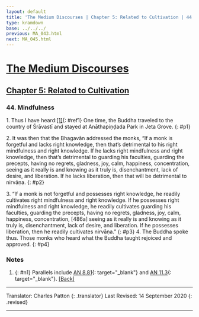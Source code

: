 ```yaml
---
layout: default
title: 'The Medium Discourses | Chapter 5: Related to Cultivation | 44. Mindfulness'
type: kramdown
base: ../../../
previous: MA_043.html
next: MA_045.html
---
```


# [The Medium Discourses](../../index.html)
## [Chapter 5: Related to Cultivation](index.html)
### 44. Mindfulness

1\. Thus I have heard:[\[1\]](#n1){: #ref1} One time, the Buddha traveled to the country of Śrāvastī and stayed at Anāthapiṇḍada Park in Jeta Grove.
{: #p1}

2\. It was then that the Bhagavān addressed the monks, “If a monk is forgetful and lacks right knowledge, then that’s detrimental to his right mindfulness and right knowledge. If he lacks right mindfulness and right knowledge, then that’s detrimental to guarding his faculties, guarding the precepts, having no regrets, gladness, joy, calm, happiness, concentration, seeing as it really is and knowing as it truly is, disenchantment, lack of desire, and liberation. If he lacks liberation, then that will be detrimental to nirvāṇa.
{: #p2}

3\. “If a monk is not forgetful and possesses right knowledge, he readily cultivates right mindfulness and right knowledge. If he possesses right mindfulness and right knowledge, he readily cultivates guarding his faculties, guarding the precepts, having no regrets, gladness, joy, calm, happiness, concentration, [486a] seeing as it really is and knowing as it truly is, disenchantment, lack of desire, and liberation. If he possesses liberation, then he readily cultivates nirvāṇa.”
{: #p3}
4\. The Buddha spoke thus. Those monks who heard what the Buddha taught rejoiced and approved.
{: #p4}

### Notes
1. {: #n1} Parallels include [AN 8.81](https://suttacentral.net/an8.81){: target="_blank"} and [AN 11.3](https://suttacentral.net/an11.3){: target="_blank"}. [\[Back\]](#ref1)

---

Translator: Charles Patton
{: .translator}
Last Revised: 14 September 2020
{: .revised}

---
